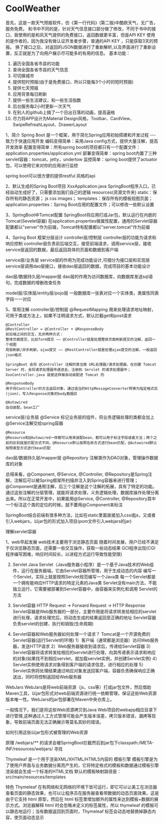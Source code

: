 # CoolWeather
首先，这是一款天气预报软件，仿《第一行代码》(第二版)中酷欧天气，无广告，服务免费。
和书中不同的是，针对天气信息接口部分做了修改，不同于书中的接口，我使用的是和风天气提供的免费接口，返回数据更丰富，但是API KEY 使用的是作者的，因为我没有做认证开发者步骤，普通的API KEY ，只能获取3天的预报。
换了接口之后，对返回的JSON数据进行了重新解析,以及界面进行了重新设置，反正就是为了向用户展示尽可能多的有用的信息。
基本功能：
1. 遍历全国各省市县的功能
2. 查询全国各省市县的天气信息
3. 可切换城市
4. 提供短时预报(由于是免费接口，所以只能每3个小时的短时预报)
5. 提供七天预报
6. 应用背景每日刷新
7. 提供一些生活建议，和一些生活指数
8. 后台服务每2小时更新一次天气
9. 在别人的github上搞了一个日出日落的动画，提高逼格
10. 尽力将APP设计为Material Design风格，Toolbar、CardView、SwipeRefreahLayout、DrawerLayout

1、简介
Spring Boot 是一个框架，用于简化Spring应用初始搭建和开发过程 --- 致力于快速应用开发
编码变得简单：采用Java config方式，提供大量注解，提高开发效率
配置变得简单：所有spring boot的项目都只有一个配置文件：application.properties/application.yml
部署变得简单：spring boot内置了三种servlet容器：tomcat，jetty，undertow
监控简单：spring boot提供了actuator包，可以使用它来对你的应用进行监控

spring boot可以很方便的提供restful 风格的api


2、默认生成的Spring Boot项目
XxxApplication.java
    SpringBoot程序入口，已经自动生成好了，只需要添加我们自己的逻辑
resources(资源文件夹)
    static：保存所有的静态资源； js css images；
    templates：保存所有的模板视图页面；
    application.properties：Spring Boot应用的配置文件；可以修改一些默认设置

3、SpringBoot中Tomcat配置
SpringBoot将应用打成Jar包，默认运行在内嵌的Tomcat(Sevelet容器)
在application.properties做属性配置，通用的Servlet容器配置都以"server"作为前缀，Tomcat特有配置都以"server.tomcat"作为前缀

4、Spring Boot 框架分层设计
controller层/控制层
    controller层的功能为请求和响应控制
    controller层负责前后端交互，接受前端请求，调用service层，接收service层返回的数据，最后返回具体的页面和数据到客户端

service层/业务层
    service层的作用为完成功能设计,可细分为接口层和实现层
    service层调用dao层接口，接收dao层返回的数据，完成项目的基本功能设计

dao层/数据持久层/mapper层
    dao层的作用为访问数据库，向数据库发送sql语句，完成数据的增删改查任务

model层/实体层/entity层/pojo层
    一般数据库一张表对应一个实体类，类属性同表字段一一对应


5、常用注解 
controller层/控制层
    @RequestMapping
    用来处理请求地址映射，可用于类或方法上，如果不注明请求方式，默认拦截get和post请求

    @Controller
    @RestController = @Controller + @ResponseBody
    前后端之间的交互，无非两种方式：
    整体页面提交，比如form提交 —— @Controller就是处理整体页面刷新提交的注解，返回一个视图
    局部刷新/异步刷新，ajax提交 —— @RestController就是处理ajax提交的注解，一般返回json格式

    SpringBoot 会将 @Controller 注解的类当做 URL处理器/请求处理器，在创建 Tomcat Server 时，会将请求处理器传递进去，注册到 Servlet 的请求处理器中；XxxController.java 就是这样被自动装配进 Tomcat 的

    @ResponseBody
    用于将Controller的方法返回对象，通过适当的HttpMessageConverter转换为指定格式后(json)，写入Response对象的body数据区

    @Autowired
    自动装配，bean工厂

service层/业务层
    @Service
    标记业务层的组件，将业务逻辑处理的类都会加上@Service注解交给spring容器

    @Resource
    @Resource和@Autowired一样都可以用来装配bean，都可以用于标注字段或者方法；两个之前的区别就是匹配方式不同，@Resource默认按照名称方式进行bean匹配，@Autowired默认按照类型方式进行bean匹配

dao层/数据持久层/mapper层
    @Repository
    注解类作为DAO对象，管理操作数据库的对象


总得来看，@Component, @Service, @Controller, @Repository是Spring注解，注解后可以被Spring框架所扫描并注入到Spring容器来进行管理；@Component是通用注解，后三个注解是这个注解的拓展，具有了特定的功能。通过这些注解的分层管理，就能将请求处理，义务逻辑处理，数据库操作处理分离出来。所以在正常开发中，如果能用@Service, @Controller, @Repository其中一个标注这个类的定位的时候，就不要用@Component来标注


SpringBoot结合前端有很多种方法，比如在static里面直接加入css或js，又或者引入webjars，以jar包的形式加入项目(pom文件引入webjars的jar)


理解servlet容器

1、web早起发展
web技术主要用于浏览静态页面
随着时间发展，用户已经不满足于仅浏览静态页面，还需要一些交互操作，获取一些动态结果
GCI程序出现(CGI程序编写困难，响应时间较长，以进程方式运行导致性能受限)

2. Servlet
Java Servlet（Java服务器小程序）是一个基于Java技术的Web组件，运行在服务器端，它由Servlet容器所管理，用于生成动态的内容
编写一个Servlet，实际上就是按照Servlet规范编写一个Java类
每一个Servlet都是一个拥有能响应HTTP请求的特定元素的Java类
Servlet没有main方法，不能独立运行，它需要被部署到Servlet容器中，由容器来实例化和调用 Servlet的方法

3. Servlet容器
HTTP Request -> Forward Request -> HTTP Response
Servlet容器是Web服务器的一部分，主要作用是将请求转发给相应的servlet进行处理，请求处理完后，将动态生成的结果返回至正确的地址
Servlet容器负责servlet的创建、执行和销毁(生命周期)

4. Servlet容器和Web服务器如何处理一个请求？
Tomcat是一个开源免费的Servlet容器(运行Servlet的环境)
1）客户端（通常都是浏览器）访问Web服务器，发送HTTP请求
2）Web服务器接收到请求后，传递给Servlet容器
3）Servlet容器将请求转发给相应的servlet进行处理，向其传递表示请求和响应的对象(如果找不到相应servlet，就加载servlet实例，并创建Servlet实例)
4）Servlet实例使用请求对象得到客户端的请求信息，进行相应的处理
5）Servlet实例将处理结果通过响应对象发送回客户端，容器负责确保响应正确送出，同时将控制返回给Web服务器


WebJars
WebJars是将web前端资源（js，css等）打成jar包文件，然后借助Maven工具，以jar包形式对web前端资源进行统一依赖管理，保证这些Web资源版本唯一性。WebJars的jar包部署在Maven中央仓库上。

一般情况下，我们是将这些Web资源拷贝到Java Web项目的webapp相应目录下进行管理,这种通过人工方式管理可能会产生版本误差，拷贝版本错误，漏拷等现象，导致前端页面无法正确展示等莫名其妙的错误。

如何引用这些以jar包形式被管理的Web资源

原理
/webjars/** 的请求会被SpringBoot拦截然后到jar包下classpath:/META-INF/resources/webjars/ 寻找


Thymeleaf
是一个用于渲染XML/XHTML/HTML5内容的 模板引擎
模板引擎是为了使用户界面与业务数据分离而产生的，它将特定格式的模板和数据通过模板引擎渲染就会生成一个标准的HTML文档
默认的模板映射路径是：src/main/resources/templates


特色
Thymeleaf 在有网络和无网络的环境下皆可运行，即它可以让美工在浏览器查看页面的静态效果，也可以让程序员在服务器查看带数据的动态页面效果。这是由于它支持 html 原型，然后在 html 标签里增加额外的属性来达到模板+数据的展示方式。浏览器解释 html 时会忽略未定义的标签属性，所以 thymeleaf 的模板可以静态地运行；当有数据返回到页面时，Thymeleaf 标签会动态地替换掉静态内容，使页面动态显示

